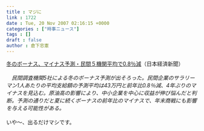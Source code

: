 ```yaml
---
title : マジに
link : 1722
date : Tue, 20 Nov 2007 02:16:15 +0000
categories : ["時事ニュース"]
tags : []
draft : false
author : 倉下忠憲
---
```


<A HREF="http://www.nikkei.co.jp/news/keizai/20071120AT3S0202M19112007.html" TARGET="_blank">冬のボーナス、マイナス予測・民間５機関平均で0.8％減</A>（日本経済新聞）<BR><BR><I>　民間調査機関5社による冬のボーナス予測が出そろった。民間企業のサラリーマン1人あたりの平均支給額の予測平均は43万円と前年比0.8％減、4年ぶりのマイナスを見込む。原油高の影響により、中小企業を中心に収益が伸び悩んだと判断。予測の通りだと夏に続くボーナスの前年比のマイナスで、年末商戦にも影響を与える可能性がある。</I><BR><BR>いや～、出るだけマシです。<br><br>
